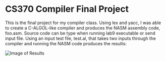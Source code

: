 # CS370 Compiler Final Project

This is the final project for my compiler class. Using lex and yacc, I was able to create a C-ALGOL-like compiler and produces the NASM assembly code, foo.asm. Source code can be type when running lab9 executable or send input file. Using an input test file, test.al, that takes two inputs through the compiler and running the NASM code produces the results:

![Image of Results]("results.png")
